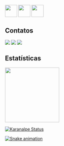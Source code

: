 <img src="https://cdn.jsdelivr.net/gh/devicons/devicon/icons/apple/apple-original.svg" width="40" height="40" /> <img src="https://cdn.jsdelivr.net/gh/devicons/devicon/icons/windows8/windows8-original.svg" width="40" height="40" /> <img src="https://cdn.jsdelivr.net/gh/devicons/devicon/icons/linux/linux-original.svg"  width="40" height="40" />
          
          
## Contatos

<div>
<a href= "https://www.instagram.com/murilo_bertelli/" target="_blank"><img src="https://img.shields.io/badge/-Instagram-%23E4405F?style=for-the-badge&logo=instagram&logoColor=white" target="_blank"></a>
<a href = "mailto:mrlbertelli@gmail.com"><img src="https://img.shields.io/badge/Gmail-D14836?style=for-the-badge&logo=gmail&logoColor=white" target="_blank"></a>
<a href="https://www.linkedin.com/in/murilo-bertelli-7a6249248/" target="_blank"><img src="https://img.shields.io/badge/-LinkedIn-%230077B5?style=for-the-badge&logo=linkedin&logoColor=white" target="_blank"></a>   
</div> 

## Estatísticas

<div>
<a href="https://github.com/MuriloBertelli">
<img height="180em" src="https://github-readme-stats.vercel.app/api/top-langs/?username=MuriloBertelli&layout=compact&langs_count=7&theme=dracula"/> 
</div>

![Karanalpe Status](https://github-readme-stats.vercel.app/api?username=MuriloBertelli&show_icons=true)

![Snake animation](https://github.com/seu-usuário-aqui/seu-usuário-aqui/blob/output/github-contribution-grid-snake.svg) 


          
